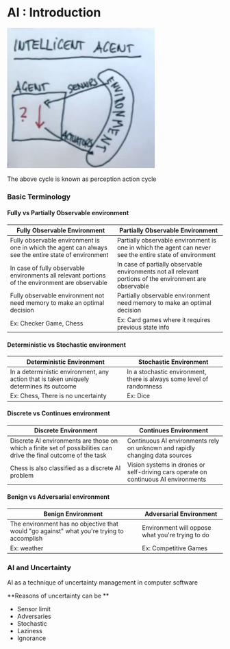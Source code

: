 # AI : Introduction

![](/assets/images/AI-Cycle.png)

The above cycle is known as perception action cycle

### Basic Terminology

#### Fully vs Partially Observable environment

| Fully Observable Environment | Partially Observable Environment |
| -- | -- |
| Fully observable environment is one in which the agent can always see the entire state of environment | Partially observable environment is one in which the agent can never see the entire state of environment |
| In case of fully observable environments all relevant portions of the environment are observable | In case of partially observable environments not all relevant portions of the environment are observable|
| Fully observable environment not need memory to make an optimal decision | Partially observable environment need memory to make an optimal decision |
| Ex: Checker Game, Chess | Ex: Card games where it requires previous state info |

#### Deterministic vs Stochastic environment

| Deterministic Environment | Stochastic Environment |
| -- | -- |
| In a deterministic environment, any action that is taken uniquely determines its outcome | In a stochastic environment, there is always some level of randomness|
| Ex: Chess, There is no uncertainty | Ex: Dice |

#### Discrete vs Continues environment

| Discrete Environment | Continues Environment |
| -- | -- |
| Discrete AI environments are those on which a finite set of possibilities can drive the final outcome of the task | Continuous AI environments rely on unknown and rapidly changing data sources |
| Chess is also classified as a discrete AI problem | Vision systems in drones or self-driving cars operate on continuous AI environments |

#### Benign vs Adversarial environment

| Benign Environment | Adversarial Environment |
| -- | -- |
| The environment has no objective that would "go against" what you're trying to accomplish | Environment will oppose what you're trying to do |
| Ex: weather | Ex: Competitive Games |


### AI and Uncertainty

AI as a technique of uncertainty management in computer software

**Reasons of uncertainty can be **
* Sensor limit
* Adversaries
* Stochastic
* Laziness
* Ignorance
